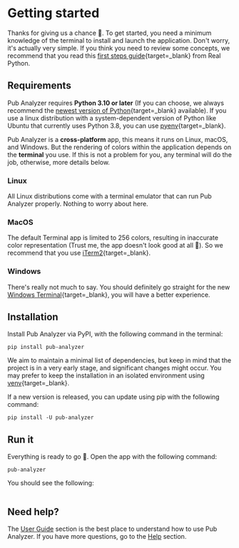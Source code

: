 # Getting started

Thanks for giving us a chance :partying_face:. To get started, you need a minimum knowledge of the terminal to install and launch the application. Don't worry, it's actually very simple. If you think you need to review some concepts, we recommend that you read this [first steps guide](https://realpython.com/terminal-commands/){target=_blank} from Real Python.

## Requirements
Pub Analyzer requires **Python 3.10 or later** (If you can choose, we always recommend the [newest version of Python](https://www.python.org/downloads/){target=_blank} available). If you use a linux distribution with a system-dependent version of Python like Ubuntu that currently uses Python 3.8, you can use [pyenv](https://github.com/pyenv/pyenv){target=_blank}.


Pub Analyzer is a **cross-platform** app, this means it runs on Linux, macOS, and Windows. But the rendering of colors within the application depends on the **terminal** you use. If this is not a problem for you, any terminal will do the job, otherwise, more details below.

### Linux
All Linux distributions come with a terminal emulator that can run Pub Analyzer properly. Nothing to worry about here.

### MacOS
The default Terminal app is limited to 256 colors, resulting in inaccurate color representation (Trust me, the app doesn't look good at all :melting_face:). So we recommend that you use [iTerm2](https://iterm2.com/){target=_blank}.

### Windows
There's really not much to say. You should definitely go straight for the new [Windows Terminal](https://apps.microsoft.com/store/detail/9N0DX20HK701){target=_blank}, you will have a better experience.

## Installation

Install Pub Analyzer via PyPI, with the following command in the terminal:

```
pip install pub-analyzer
```

We aim to maintain a minimal list of dependencies, but keep in mind that the project is in a very early stage, and significant changes might occur. You may prefer to keep the installation in an isolated environment using [venv](https://docs.python.org/3/library/venv.html){target=_blank}.

If a new version is released, you can update using pip with the following command:

```
pip install -U pub-analyzer
```

## Run it

Everything is ready to go :rocket:. Open the app with the following command:

```
pub-analyzer
```

You should see the following:

```{.textual path="pub_analyzer/main.py" columns=90}
```

## Need help?

The [User Guide](./user/index.md) section is the best place to understand how to use Pub Analyzer. If you have more questions, go to the [Help](./help.md) section.
